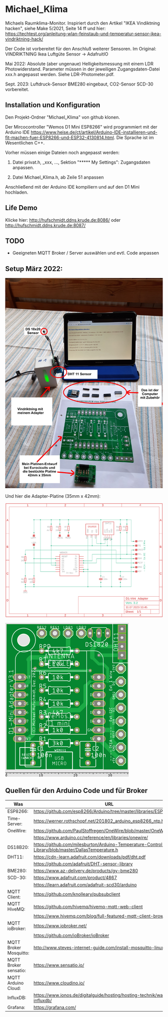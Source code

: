 # Michael_Klima

Michaels Raumklima-Monitor. Inspiriert durch den Artikel
"IKEA Vindiktning hacken", siehe Make 5/2021, Seite 14 ff und hier: <https://techtest.org/anleitung-wlan-feinstaub-und-temperatur-sensor-ikea-vindriktning-hack/>

Der Code ist vorbereitet für den Anschluß weiterer Sensoren.
Im Original: VINDRIKTNING Ikea Luftgüte Sensor -> AdafruitIO

Mai 2022: Absolute (aber ungenaue) Helligkeitsmessung mit einem LDR Photowiderstand. Parameter müssen in der jeweiligen Zugangsdaten-Datei xxx.h angepasst werden. Siehe LDR-Photometer.pdf.

Sept. 2023: Luftdruck-Sensor BME280 eingebaut, CO2-Sensor SCD-30 vorbereitet.

## Installation und Konfiguration

Den Projekt-Ordner "Michael_Klima" von github klonen.

Der Mircocontroller "Wemos D1 Mini ESP8266" wird programmiert mit der Arduino IDE <https://www.heise.de/ct/artikel/Arduino-IDE-installieren-und-fit-machen-fuer-ESP8266-und-ESP32-4130814.html>. Die Sprache ist im Wesentlichen C++.

Vorher müssen einige Dateien noch angepasst werden:

 1. Datei privat.h, _xxx, ..., Sektion "***** My Settings": Zugangsdaten anpassen.

 2. Datei Michael_Klima.h, ab Zeile 51 anpassen

Anschließend mit der Arduino IDE kompiliern und auf den D1 Mini hochladen.

## Life Demo

Klicke hier: <http://hufschmidt.ddns.krude.de:8086/> oder <http://hufschmidt.ddns.krude.de:8087/>

## TODO

  * Geeigneten MQTT Broker / Server auswählen und evtl. Code anpassen

## Setup März 2022:

![Foto Setup](Klima-Monitor_1.png)

Und hier die Adapter-Platine (35mm x 42mm):

![pdf Adapter Schematic](D1-Mini_Adapter_sch.png "Schaltplan")

![pdf Adapter PCB](D1-Mini_Adapter_pcb_Eurocircuits.png "Platine")

## Quellen für den Arduino Code und für Broker
|Was     |URL|
|--------|------------------------------------------------------------------------|
|ESP8266:|<https://github.com/esp8266/Arduino/tree/master/libraries/ESP8266WiFi/>|
|Time-Server:|<https://werner.rothschopf.net/201802_arduino_esp8266_ntp.htm>|
|OneWire:|<https://github.com/PaulStoffregen/OneWire/blob/master/OneWire.h>|
|        |<https://www.arduino.cc/reference/en/libraries/onewire/>|
|DS18B20:|<https://github.com/milesburton/Arduino-Temperature-Control-Library/blob/master/DallasTemperature.h>|
|DHT11:  |<https://cdn-learn.adafruit.com/downloads/pdf/dht.pdf>|
|        |<https://github.com/adafruit/DHT-sensor-library>|
|BME280: |<https://www.az-delivery.de/products/gy-bme280>|
|SCD-30: |<https://www.adafruit.com/product/4867>|
|        |<https://learn.adafruit.com/adafruit-scd30/arduino>|
|MQTT Client:|<https://github.com/knolleary/pubsubclient>|
|MQTT HiveMQ:| <https://github.com/hivemq/hivemq-mqtt-web-client>|
| |<https://www.hivemq.com/blog/full-featured-mqtt-client-browser/>|
|MQTT ioBroker:|<https://www.iobroker.net/>|
| |<https://github.com/ioBroker/ioBroker>|
|MQTT Broker Mosquitto:|<http://www.steves-internet-guide.com/install-mosquitto-linux/>|
|MQTT Broker sensatio:|<https://www.sensatio.io/>|
|MQTT Arduino Cloud:|<https://www.cloudino.io/>|
|InfluxDB:|<https://www.ionos.de/digitalguide/hosting/hosting-technik/was-ist-influxdb/>|
|Grafana: |<https://grafana.com/>|


